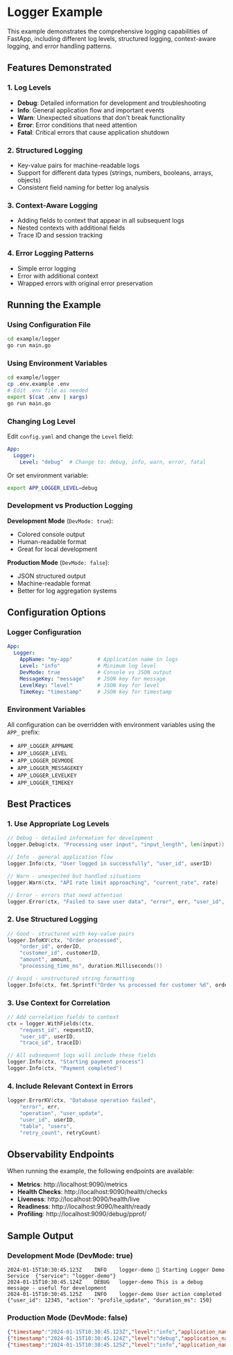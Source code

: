 # Logger Example

This example demonstrates the comprehensive logging capabilities of FastApp, including different log levels, structured logging, context-aware logging, and error handling patterns.

## Features Demonstrated

### 1. Log Levels
- **Debug**: Detailed information for development and troubleshooting
- **Info**: General application flow and important events
- **Warn**: Unexpected situations that don't break functionality
- **Error**: Error conditions that need attention
- **Fatal**: Critical errors that cause application shutdown

### 2. Structured Logging
- Key-value pairs for machine-readable logs
- Support for different data types (strings, numbers, booleans, arrays, objects)
- Consistent field naming for better log analysis

### 3. Context-Aware Logging
- Adding fields to context that appear in all subsequent logs
- Nested contexts with additional fields
- Trace ID and session tracking

### 4. Error Logging Patterns
- Simple error logging
- Error with additional context
- Wrapped errors with original error preservation

## Running the Example

### Using Configuration File

```bash
cd example/logger
go run main.go
```

### Using Environment Variables

```bash
cd example/logger
cp .env.example .env
# Edit .env file as needed
export $(cat .env | xargs)
go run main.go
```

### Changing Log Level

Edit `config.yaml` and change the `Level` field:

```yaml
App:
  Logger:
    Level: "debug"  # Change to: debug, info, warn, error, fatal
```

Or set environment variable:
```bash
export APP_LOGGER_LEVEL=debug
```

### Development vs Production Logging

**Development Mode** (`DevMode: true`):
- Colored console output
- Human-readable format
- Great for local development

**Production Mode** (`DevMode: false`):
- JSON structured output
- Machine-readable format
- Better for log aggregation systems

## Configuration Options

### Logger Configuration

```yaml
App:
  Logger:
    AppName: "my-app"        # Application name in logs
    Level: "info"            # Minimum log level
    DevMode: true            # Console vs JSON output
    MessageKey: "message"    # JSON key for message
    LevelKey: "level"        # JSON key for level
    TimeKey: "timestamp"     # JSON key for timestamp
```

### Environment Variables

All configuration can be overridden with environment variables using the `APP_` prefix:

- `APP_LOGGER_APPNAME`
- `APP_LOGGER_LEVEL`
- `APP_LOGGER_DEVMODE`
- `APP_LOGGER_MESSAGEKEY`
- `APP_LOGGER_LEVELKEY`
- `APP_LOGGER_TIMEKEY`

## Best Practices

### 1. Use Appropriate Log Levels
```go
// Debug - detailed information for development
logger.Debug(ctx, "Processing user input", "input_length", len(input))

// Info - general application flow
logger.Info(ctx, "User logged in successfully", "user_id", userID)

// Warn - unexpected but handled situations
logger.Warn(ctx, "API rate limit approaching", "current_rate", rate)

// Error - errors that need attention
logger.Error(ctx, "Failed to save user data", "error", err, "user_id", userID)
```

### 2. Use Structured Logging
```go
// Good - structured with key-value pairs
logger.InfoKV(ctx, "Order processed",
    "order_id", orderID,
    "customer_id", customerID,
    "amount", amount,
    "processing_time_ms", duration.Milliseconds())

// Avoid - unstructured string formatting
logger.Info(ctx, fmt.Sprintf("Order %s processed for customer %d", orderID, customerID))
```

### 3. Use Context for Correlation
```go
// Add correlation fields to context
ctx = logger.WithFields(ctx,
    "request_id", requestID,
    "user_id", userID,
    "trace_id", traceID)

// All subsequent logs will include these fields
logger.Info(ctx, "Starting payment process")
logger.Info(ctx, "Payment completed")
```

### 4. Include Relevant Context in Errors
```go
logger.ErrorKV(ctx, "Database operation failed",
    "error", err,
    "operation", "user_update",
    "user_id", userID,
    "table", "users",
    "retry_count", retryCount)
```

## Observability Endpoints

When running the example, the following endpoints are available:

- **Metrics**: http://localhost:9090/metrics
- **Health Checks**: http://localhost:9090/health/checks
- **Liveness**: http://localhost:9090/health/live
- **Readiness**: http://localhost:9090/health/ready
- **Profiling**: http://localhost:9090/debug/pprof/

## Sample Output

### Development Mode (DevMode: true)
```
2024-01-15T10:30:45.123Z	INFO	logger-demo	🚀 Starting Logger Demo Service	{"service": "logger-demo"}
2024-01-15T10:30:45.124Z	DEBUG	logger-demo	This is a debug message - useful for development
2024-01-15T10:30:45.125Z	INFO	logger-demo	User action completed	{"user_id": 12345, "action": "profile_update", "duration_ms": 150}
```

### Production Mode (DevMode: false)
```json
{"timestamp":"2024-01-15T10:30:45.123Z","level":"info","application_name":"logger-demo","message":"🚀 Starting Logger Demo Service","service":"logger-demo"}
{"timestamp":"2024-01-15T10:30:45.124Z","level":"debug","application_name":"logger-demo","message":"This is a debug message - useful for development"}
{"timestamp":"2024-01-15T10:30:45.125Z","level":"info","application_name":"logger-demo","message":"User action completed","user_id":12345,"action":"profile_update","duration_ms":150}
```

